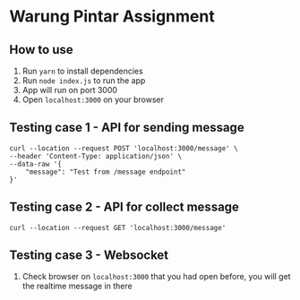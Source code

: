 # Warung Pintar Assignment

## How to use
1. Run `yarn` to install dependencies
2. Run `node index.js` to run the app
3. App will run on port 3000
4. Open `localhost:3000` on your browser

## Testing case 1 - API for sending message
```curl
curl --location --request POST 'localhost:3000/message' \
--header 'Content-Type: application/json' \
--data-raw '{
	"message": "Test from /message endpoint"
}'
```

## Testing case 2 - API for collect message
```curl
curl --location --request GET 'localhost:3000/message'
```

## Testing case 3 - Websocket
1. Check browser on `localhost:3000` that you had open before, you will get the realtime message in there